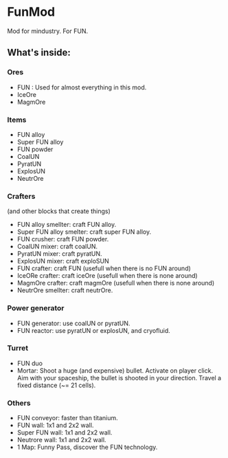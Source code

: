 # FunMod
Mod for mindustry. For FUN.

## What's inside:

### Ores

- FUN : Used for almost everything in this mod.
- IceOre
- MagmOre

### Items

- FUN alloy
- Super FUN alloy
- FUN powder
- CoalUN
- PyratUN
- ExplosUN
- NeutrOre


### Crafters
(and other blocks that create things)

- FUN alloy smellter: craft FUN alloy.
- Super FUN alloy smelter: craft super FUN alloy.
- FUN crusher: craft FUN powder.
- CoalUN mixer: craft coalUN.
- PyratUN mixer: craft pyratUN.
- ExplosUN mixer: craft exploSUN
- FUN crafter: craft FUN (usefull when there is no FUN around)
- IceORe crafter: craft iceOre (usefull when there is none around)
- MagmOre crafter: craft magmOre (usefull when there is none around)
- NeutrOre smellter: craft neutrOre.

### Power generator

- FUN generator: use coalUN or pyratUN.
- FUN reactor: use pyratUN or explosUN, and cryofluid.

### Turret
- FUN duo
- Mortar: Shoot a huge (and expensive) bullet. Activate on player click. Aim with your spaceship, the bullet is shooted in your direction. Travel a fixed distance (\~= 21 cells).


### Others

- FUN conveyor: faster than titanium.
- FUN wall: 1x1 and 2x2 wall.
- Super FUN wall: 1x1 and 2x2 wall.
- Neutrore wall: 1x1 and 2x2 wall.
- 1 Map: Funny Pass, discover the FUN technology. 